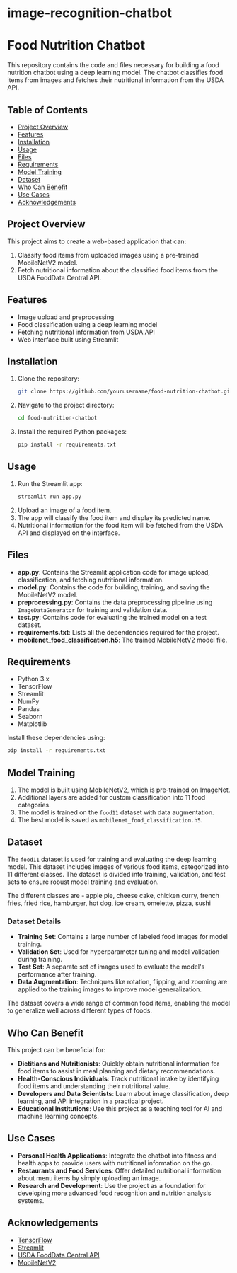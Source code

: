 # image-recognition-chatbot
# Food Nutrition Chatbot

This repository contains the code and files necessary for building a food nutrition chatbot using a deep learning model. The chatbot classifies food items from images and fetches their nutritional information from the USDA API.

## Table of Contents

- [Project Overview](#project-overview)
- [Features](#features)
- [Installation](#installation)
- [Usage](#usage)
- [Files](#files)
- [Requirements](#requirements)
- [Model Training](#model-training)
- [Dataset](#dataset)
- [Who Can Benefit](#who-can-benefit)
- [Use Cases](#use-cases)
- [Acknowledgements](#acknowledgements)

## Project Overview

This project aims to create a web-based application that can:

1. Classify food items from uploaded images using a pre-trained MobileNetV2 model.
2. Fetch nutritional information about the classified food items from the USDA FoodData Central API.

## Features

- Image upload and preprocessing
- Food classification using a deep learning model
- Fetching nutritional information from USDA API
- Web interface built using Streamlit

## Installation

1. Clone the repository:
   ```bash
   git clone https://github.com/yourusername/food-nutrition-chatbot.git
   ```
2. Navigate to the project directory:
   ```bash
   cd food-nutrition-chatbot
   ```
3. Install the required Python packages:
   ```bash
   pip install -r requirements.txt
   ```

## Usage

1. Run the Streamlit app:
   ```bash
   streamlit run app.py
   ```
2. Upload an image of a food item.
3. The app will classify the food item and display its predicted name.
4. Nutritional information for the food item will be fetched from the USDA API and displayed on the interface.

## Files

- **app.py**: Contains the Streamlit application code for image upload, classification, and fetching nutritional information.
- **model.py**: Contains the code for building, training, and saving the MobileNetV2 model.
- **preprocessing.py**: Contains the data preprocessing pipeline using `ImageDataGenerator` for training and validation data.
- **test.py**: Contains code for evaluating the trained model on a test dataset.
- **requirements.txt**: Lists all the dependencies required for the project.
- **mobilenet\_food\_classification.h5**: The trained MobileNetV2 model file.

## Requirements

- Python 3.x
- TensorFlow
- Streamlit
- NumPy
- Pandas
- Seaborn
- Matplotlib

Install these dependencies using:

```bash
pip install -r requirements.txt
```

## Model Training

1. The model is built using MobileNetV2, which is pre-trained on ImageNet.
2. Additional layers are added for custom classification into 11 food categories.
3. The model is trained on the `food11` dataset with data augmentation.
4. The best model is saved as `mobilenet_food_classification.h5`.

## Dataset

The `food11` dataset is used for training and evaluating the deep learning model. This dataset includes images of various food items, categorized into 11 different classes. The dataset is divided into training, validation, and test sets to ensure robust model training and evaluation.

The different classes are - apple pie, cheese cake, chicken curry, french fries, fried rice, hamburger, hot dog, ice cream, omelette,  pizza, sushi

### Dataset Details

- **Training Set**: Contains a large number of labeled food images for model training.
- **Validation Set**: Used for hyperparameter tuning and model validation during training.
- **Test Set**: A separate set of images used to evaluate the model's performance after training.
- **Data Augmentation**: Techniques like rotation, flipping, and zooming are applied to the training images to improve model generalization.

The dataset covers a wide range of common food items, enabling the model to generalize well across different types of foods.

## Who Can Benefit

This project can be beneficial for:

- **Dietitians and Nutritionists**: Quickly obtain nutritional information for food items to assist in meal planning and dietary recommendations.
- **Health-Conscious Individuals**: Track nutritional intake by identifying food items and understanding their nutritional value.
- **Developers and Data Scientists**: Learn about image classification, deep learning, and API integration in a practical project.
- **Educational Institutions**: Use this project as a teaching tool for AI and machine learning concepts.

## Use Cases

- **Personal Health Applications**: Integrate the chatbot into fitness and health apps to provide users with nutritional information on the go.
- **Restaurants and Food Services**: Offer detailed nutritional information about menu items by simply uploading an image.
- **Research and Development**: Use the project as a foundation for developing more advanced food recognition and nutrition analysis systems.

## Acknowledgements

- [TensorFlow](https://www.tensorflow.org/)
- [Streamlit](https://streamlit.io/)
- [USDA FoodData Central API](https://fdc.nal.usda.gov/api-key-signup.html)
- [MobileNetV2](https://arxiv.org/abs/1801.04381)

